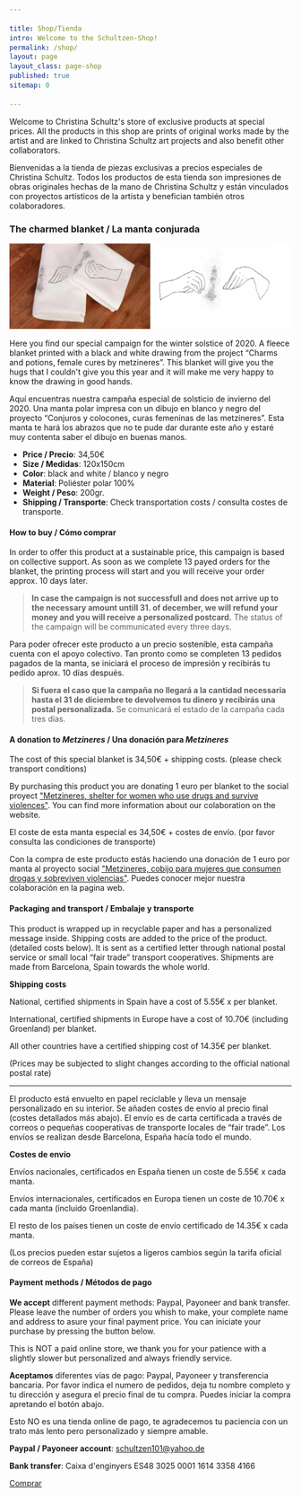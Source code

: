 ```yaml
---

title: Shop/Tienda
intro: Welcome to the Schultzen-Shop!
permalink: /shop/
layout: page
layout_class: page-shop
published: true
sitemap: 0

---
```

Welcome to Christina Schultz's store of exclusive products at special prices.
All the products in this shop are prints of original works made by the artist and are linked to Christina Schultz art projects and also benefit other collaborators.

Bienvenidas a la tienda de piezas exclusivas a precios especiales de Christina Schultz.
Todos los productos de esta tienda son impresiones de obras originales hechas de la mano de Christina Schultz y están vinculados con proyectos artísticos de  la artista y benefician también otros colaboradores.

### The charmed blanket / La manta conjurada

[![producto manta](/media/images/MantaDibujo.jpg)](/shop/manta)

Here you find our special campaign for the winter solstice of 2020.
A fleece blanket printed with a black and white drawing from the project “Charms and potions, female cures by metzineres”.
This blanket will give you the hugs that I couldn't give you this year and it will make me very happy to know the drawing in good hands.

Aquí encuentras nuestra campaña especial de solsticio de invierno del 2020. 
Una manta polar impresa con un dibujo en blanco y negro del proyecto “Conjuros y colocones, curas femeninas de las metzineres”. 
Esta manta te hará los abrazos que no te pude dar durante este año y estaré muy contenta saber el dibujo en buenas manos.

- **Price / Precio**: 34,50€ 
- **Size / Medidas**: 120x150cm
- **Color**: black and white / blanco y negro
- **Material**: Poliéster polar 100%
- **Weight / Peso**: 200gr.
- **Shipping / Transporte**: Check transportation costs / consulta costes de transporte.

#### How to buy / Cómo comprar

In order to offer this product at a sustainable price, this campaign is based on collective support. As soon as we complete 13 payed orders for the blanket, the printing process will start and you will receive your order approx. 10 days later.
 
> **In case the campaign is not successfull and does not arrive up to the necessary amount untill 31. of december, we will refund your money and you will receive a personalized postcard.**
The status of the campaign will be communicated every three days.


Para poder ofrecer este producto a un precio sostenible, esta campaña cuenta con el apoyo colectivo. Tan pronto como se completen 13 pedidos pagados de la manta, se iniciará el proceso de impresión y recibirás tu pedido aprox. 10 días después. 

> **Si fuera el caso que la campaña no llegará a la cantidad necessaria hasta el 31 de diciembre te devolvemos tu dinero y recibirás una postal personalizada.** 
Se comunicará el estado de la campaña cada tres días.


#### A donation to _Metzineres_ / Una donación para _Metzineres_ 

The cost of this special blanket is 34,50€ + shipping costs. (please check transport conditions)

By purchasing this product you are donating 1 euro per blanket to the social proyect ["Metzineres, shelter for women who use drugs and survive violences"][metzineres]. You can find more information about our colaboration on the website.

El coste de esta manta especial es 34,50€ + costes de envío. (por favor consulta las condiciones de transporte)

Con la compra de este producto estás haciendo una donación de 1 euro por manta al proyecto social ["Metzineres, cobijo para mujeres que consumen drogas y sobreviven violencias"][metzineres]. Puedes conocer mejor nuestra colaboración en la pagina web.

[metzineres]: http://metzineres.net/

#### Packaging and transport / Embalaje y transporte

This product is wrapped up in recyclable paper and has a personalized message inside.
Shipping costs are added to the price of the product. (detailed costs below). It is sent as a certified letter through national postal service or small local “fair trade” transport cooperatives.
Shipments are made from Barcelona, Spain towards the whole world.

**Shipping costs**

National, certified shipments in Spain have a cost of 5.55€ x per blanket.

International, certified shipments in Europe have a cost of 10.70€ (including Groenland) per blanket.

All other countries have a certified shipping cost of 14.35€ per blanket.

(Prices may be subjected to slight changes according to the official national postal rate)

___

El producto está envuelto en papel reciclable y lleva un mensaje personalizado en su interior. Se añaden costes de envío al precio final (costes detallados más abajo). El envío es de carta certificada a través de correos o pequeñas cooperativas de transporte locales de “fair trade”.
Los envíos se realizan desde Barcelona, España hacía todo el mundo.

**Costes de envío**

Envíos nacionales, certificados en España tienen un coste de 5.55€  x cada manta.

Envíos internacionales, certificados en Europa tienen un coste de 10.70€ x cada manta (incluido Groenlandia).

El resto de los países tienen un coste de envío certificado de 14.35€ x cada manta.

(Los precios pueden estar sujetos a ligeros cambios según la tarifa oficial de correos de España)


#### Payment methods / Métodos de pago

**We accept** different  payment methods: Paypal, Payoneer and bank transfer. Please leave the number of orders you whish to make, your complete name and address to asure your final payment price. You can iniciate your purchase by pressing the button below. 

This is NOT a paid online store, we thank you for your patience with a slightly slower but personalized and always friendly service.

**Aceptamos** diferentes vías de pago: Paypal, Payoneer y transferencia bancaria. Por favor indica el numero de pedidos, deja tu nombre completo y tu dirección y asegura el precio final de tu compra. Puedes iniciar la compra apretando el botón abajo.

Esto NO es una tienda online de pago, te agradecemos tu paciencia con un trato más lento pero personalizado y siempre amable.

**Paypal / Payoneer account**: schultzen101@yahoo.de

**Bank transfer**: Caixa d'enginyers
ES48 3025 0001 1614 3358 4166

<a href="mailto:" class="btn">Comprar</a>
